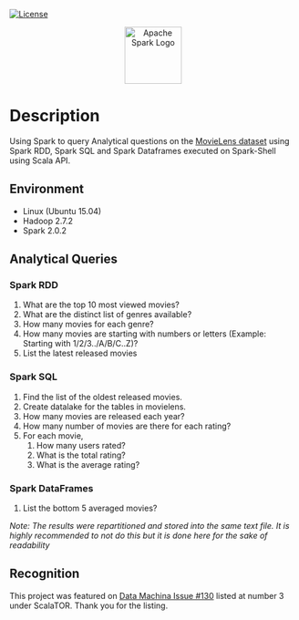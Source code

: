 [![License](https://img.shields.io/badge/License-Apache%202.0-blue.svg)](https://opensource.org/licenses/Apache-2.0)

<p align="center">
	<a href="#">
		<img src="https://spark.apache.org/images/spark-logo-trademark.png" alt="Apache Spark Logo" height=100>
	</a>
</p>

# Description
Using Spark to query Analytical questions on the [MovieLens dataset](https://grouplens.org/datasets/movielens/1m/) using Spark RDD, Spark SQL and Spark Dataframes executed on Spark-Shell using Scala API.

## Environment
* Linux (Ubuntu 15.04)
* Hadoop 2.7.2
* Spark 2.0.2

## Analytical Queries

### Spark RDD
1. What are the top 10 most viewed movies?
2. What are the distinct list of genres available?
3. How many movies for each genre?
4. How many movies are starting with numbers or letters (Example: Starting with 1/2/3../A/B/C..Z)?
5. List the latest released movies

### Spark SQL
1. Find the list of the oldest released movies.
2. Create datalake for the tables in movielens.
3. How many movies are released each year?
4. How many number of movies are there for each rating?
5. For each movie,
   1. How many users rated? 
   2. What is the total rating? 
   3. What is the average rating?

### Spark DataFrames
1. List the bottom 5 averaged movies?

_Note: The results were repartitioned and stored into the same text file. It is highly recommended to not do this but it is done here for the sake of readability_

## Recognition
This project was featured on [Data Machina Issue #130](https://www.getrevue.co/profile/datamachina/issues/data-machina-issue-130-112552) listed at number 3 under ScalaTOR. Thank you for the listing.
